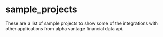 # sample_projects
These are a list of sample projects to show some of the integrations with other applications from alpha vantage financial data api.
